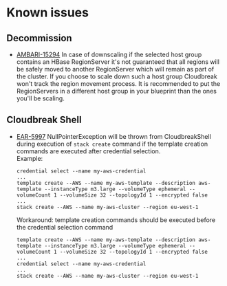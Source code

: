 # Known issues

## Decommission

* [AMBARI-15294](https://issues.apache.org/jira/browse/AMBARI-15294) In case of downscaling if the selected host group contains an HBase RegionServer it's not guaranteed that all regions will be safely moved to another RegionServer which will remain as part of the cluster. If you choose to scale down such a host group Cloudbreak won't track the region movement process. It is recommended to put the RegionServers in a different host group in your blueprint than the ones you'll be scaling.

## Cloudbreak Shell

* [EAR-5997](https://hortonworks.jira.com/browse/EAR-5997) NullPointerException will be thrown from CloudbreakShell during execution of ```stack create``` command if the template creation commands are executed after credential selection.<br>
    Example:
    ```
    credential select --name my-aws-credential
    ...
    template create --AWS --name my-aws-template --description aws-template --instanceType m3.large --volumeType ephemeral --volumeCount 1 --volumeSize 32 --topologyId 1 --encrypted false
    ...
    stack create --AWS --name my-aws-cluster --region eu-west-1
    ```
    Workaround: template creation commands should be executed before the credential selection command
    ```
    template create --AWS --name my-aws-template --description aws-template --instanceType m3.large --volumeType ephemeral --volumeCount 1 --volumeSize 32 --topologyId 1 --encrypted false
    ...
    credential select --name my-aws-credential
    ...
    stack create --AWS --name my-aws-cluster --region eu-west-1
    ```

